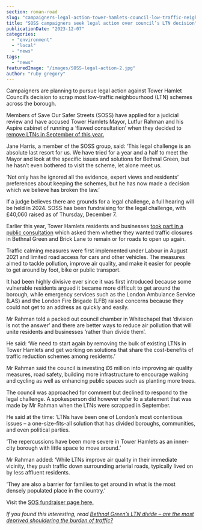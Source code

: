 ```yaml
---
section: roman-road
slug: "campaigners-legal-action-tower-hamlets-council-low-traffic-neighbourhoods"
title: "SOSS campaigners seek legal action over council’s LTN decision"
publicationDate: "2023-12-07"
categories: 
  - "environment"
  - "local"
  - "news"
tags: 
  - "news"
featuredImage: "/images/SOSS-legal-action-2.jpg"
author: "ruby gregory"
---
```


Campaigners are planning to pursue legal action against Tower Hamlet Council’s decision to scrap most low-traffic neighbourhood (LTN) schemes across the borough.

Members of Save Our Safer Streets (SOSS) have applied for a judicial review and have accused Tower Hamlets Mayor, Lutfur Rahman and his Aspire cabinet of running a ‘flawed consultation’ when they decided to [remove LTNs in September of this year.](https://bethnalgreenlondon.co.uk/tower-hamlets-mayor-lutfur-rahman-decision-remove-liveable-streets-ltn/)

Jane Harris, a member of the SOSS group, said: ‘This legal challenge is an absolute last resort for us. We have tried for a year and a half to meet the Mayor and look at the specific issues and solutions for Bethnal Green, but he hasn’t even bothered to visit the scheme, let alone meet us.

‘Not only has he ignored all the evidence, expert views and residents’ preferences about keeping the schemes, but he has now made a decision which we believe has broken the law.’

If a judge believes there are grounds for a legal challenge, a full hearing will be held in 2024. SOSS has been fundraising for the legal challenge, with £40,060 raised as of Thursday, December 7.

Earlier this year, Tower Hamlets residents and businesses [took part in a public consultation](https://bethnalgreenlondon.co.uk/liveable-streets-ltn-january-2023-consultation-report-published/) which asked them whether they wanted traffic closures in Bethnal Green and Brick Lane to remain or for roads to open up again.

Traffic calming measures were first implemented under Labour in August 2021 and limited road access for cars and other vehicles. The measures aimed to tackle pollution, improve air quality, and make it easier for people to get around by foot, bike or public transport.

It had been highly divisive ever since it was first introduced because some vulnerable residents argued it became more difficult to get around the borough, while emergency services such as the London Ambulance Service (LAS) and the London Fire Brigade (LFB) raised concerns because they could not get to an address as quickly and easily.

Mr Rahman told a packed out council chamber in Whitechapel that ‘division is not the answer’ and there are better ways to reduce air pollution that will unite residents and businesses ‘rather than divide them’.

He said: ‘We need to start again by removing the bulk of existing LTNs in Tower Hamlets and get working on solutions that share the cost-benefits of traffic reduction schemes among residents.’

Mr Rahman said the council is investing £6 million into improving air quality measures, road safety, building more infrastructure to encourage walking and cycling as well as enhancing public spaces such as planting more trees.

The council was approached for comment but declined to respond to the legal challenge. A spokesperson did however refer to a statement that was made by Mr Rahman when the LTNs were scrapped in September.

He said at the time: ‘LTNs have been one of London’s most contentious issues – a one-size-fits-all solution that has divided boroughs, communities, and even political parties.

‘The repercussions have been more severe in Tower Hamlets as an inner-city borough with little space to move around.’

Mr Rahman added: ‘While LTNs improve air quality in their immediate vicinity, they push traffic down surrounding arterial roads, typically lived on by less affluent residents.

‘They are also a barrier for families to get around in what is the most densely populated place in the country.’

Visit the [SOS fundraiser page here.](https://www.crowdjustice.com/case/save-our-safer-streets-in-tower-hamlets/)

_If you found this interesting, read_ [_Bethnal Green’s LTN divide – are the most deprived shouldering the burden of traffic?_](https://bethnalgreenlondon.co.uk/bethnal-green-ltn-class-divide-poorest-shouldering-traffic-burden/) 


